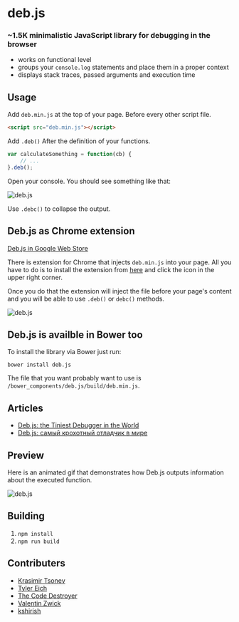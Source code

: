 deb.js
======

### ~1.5K minimalistic JavaScript library for debugging in the browser

* works on functional level
* groups your `console.log` statements and place them in a proper context
* displays stack traces, passed arguments and execution time

## Usage

Add `deb.min.js` at the top of your page. Before every other script file.

```html
<script src="deb.min.js"></script>
```

Add `.deb()` After the definition of your functions.

```js
var calculateSomething = function(cb) {
	// ...
}.deb();
```

Open your console. You should see something like that:

![deb.js](http://work.krasimirtsonev.com/git/debjs/debjs.jpg)

Use `.debc()` to collapse the output.

## Deb.js as Chrome extension

[Deb.js in Google Web Store](https://chrome.google.com/webstore/detail/debjs/egmeoknjmgikkkcdicmajkbkmkcmbiah)

There is extension for Chrome that injects `deb.min.js` into your page. All you have to do is to install the extension from [here](https://chrome.google.com/webstore/detail/debjs/egmeoknjmgikkkcdicmajkbkmkcmbiah) and click the icon in the upper right corner.

Once you do that the extension will inject the file before your page's content and you will be able to use `.deb()` or `debc()` methods.

![deb.js](http://work.krasimirtsonev.com/git/debjs/debjschrome.png)

## Deb.js is availble in Bower too

To install the library via Bower just run:

```
bower install deb.js
```

The file that you want probably want to use is `/bower_components/deb.js/build/deb.min.js`.

## Articles

* [Deb.js: the Tiniest Debugger in the World](http://code.tutsplus.com/tutorials/debjs-the-tiniest-debugger-in-the-world--cms-21565)
* [Deb.js: самый крохотный отладчик в мире](http://habrahabr.ru/post/228819/)

## Preview

Here is an animated gif that demonstrates how Deb.js outputs information about the executed function. 

![deb.js](http://work.krasimirtsonev.com/git/debjs/debjs_05.gif)

## Building

1. `npm install`
2. `npm run build`

## Contributers

* [Krasimir Tsonev](http://krasimirtsonev.com/)
* [Tyler Eich](https://github.com/TylerEich)
* [The Code Destroyer](https://github.com/TheCodeDestroyer)
* [Valentin Zwick](https://github.com/vzwick)
* [kshirish](https://github.com/kshirish)